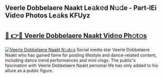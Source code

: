 ## Veerle Dobbelaere Naakt Le𝚊k𝚎d N𝚞𝚍e - Part-lEi Vid𝚎o Photos Le𝚊ks KFUyz

# <h2><a href="http://fbajok.evod.top/?m=Veerle+Dobbelaere+Naakt">🔗 👉🔴 Veerle Dobbelaere Naakt Vid𝚎o Ph𝚘t𝚘s</a></h2>

[![Veerle Dobbelaere Naakt N𝚞d𝚎s](https://i.imgur.com/8V9OHl7.gif)](http://fbajok.evod.top/?m=Veerle+Dobbelaere+Naakt)
Social media star Veerle Dobbelaere Naakt who has gained fame for posting lifestyle and dance-related content, including dance trend performances and mini vlogs. The public's fascination with Veerle Dobbelaere Naakt personal life has only added to his allure as a public figure. 
